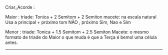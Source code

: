 Criar_Acorde : 

 Maior : triade: Tonica + 2 Semitom + 2 Semiton
 macete: na escala natural Usa a principal + próximo tom NÃO , próximo Sim, Nao e Sim

 Menor : triade: Tonica + 1.5 Semitom + 2.5 Semiton
 Macete: o mesmo formato de triade do Maior o que muda é que a Terça é bemol uma célula antes.
 
---

